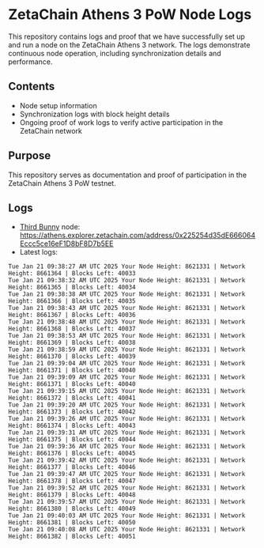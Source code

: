 # ZetaChain Athens 3 PoW Node Logs
This repository contains logs and proof that we have successfully set up and run a node on the ZetaChain Athens 3 network. The logs demonstrate continuous node operation, including synchronization details and performance.

## Contents
- Node setup information
- Synchronization logs with block height details
- Ongoing proof of work logs to verify active participation in the ZetaChain network

## Purpose
This repository serves as documentation and proof of participation in the ZetaChain Athens 3 PoW testnet.

## Logs

- [Third Bunny](https://thirdbunny.xyz/) node: https://athens.explorer.zetachain.com/address/0x225254d35dE666064Eccc5ce16eF1D8bF8D7b5EE
- Latest logs:
```
Tue Jan 21 09:38:27 AM UTC 2025 Your Node Height: 8621331 | Network Height: 8661364 | Blocks Left: 40033
Tue Jan 21 09:38:32 AM UTC 2025 Your Node Height: 8621331 | Network Height: 8661365 | Blocks Left: 40034
Tue Jan 21 09:38:38 AM UTC 2025 Your Node Height: 8621331 | Network Height: 8661366 | Blocks Left: 40035
Tue Jan 21 09:38:43 AM UTC 2025 Your Node Height: 8621331 | Network Height: 8661367 | Blocks Left: 40036
Tue Jan 21 09:38:48 AM UTC 2025 Your Node Height: 8621331 | Network Height: 8661368 | Blocks Left: 40037
Tue Jan 21 09:38:53 AM UTC 2025 Your Node Height: 8621331 | Network Height: 8661369 | Blocks Left: 40038
Tue Jan 21 09:38:59 AM UTC 2025 Your Node Height: 8621331 | Network Height: 8661370 | Blocks Left: 40039
Tue Jan 21 09:39:04 AM UTC 2025 Your Node Height: 8621331 | Network Height: 8661371 | Blocks Left: 40040
Tue Jan 21 09:39:09 AM UTC 2025 Your Node Height: 8621331 | Network Height: 8661371 | Blocks Left: 40040
Tue Jan 21 09:39:15 AM UTC 2025 Your Node Height: 8621331 | Network Height: 8661372 | Blocks Left: 40041
Tue Jan 21 09:39:20 AM UTC 2025 Your Node Height: 8621331 | Network Height: 8661373 | Blocks Left: 40042
Tue Jan 21 09:39:26 AM UTC 2025 Your Node Height: 8621331 | Network Height: 8661374 | Blocks Left: 40043
Tue Jan 21 09:39:31 AM UTC 2025 Your Node Height: 8621331 | Network Height: 8661375 | Blocks Left: 40044
Tue Jan 21 09:39:36 AM UTC 2025 Your Node Height: 8621331 | Network Height: 8661376 | Blocks Left: 40045
Tue Jan 21 09:39:42 AM UTC 2025 Your Node Height: 8621331 | Network Height: 8661377 | Blocks Left: 40046
Tue Jan 21 09:39:47 AM UTC 2025 Your Node Height: 8621331 | Network Height: 8661378 | Blocks Left: 40047
Tue Jan 21 09:39:52 AM UTC 2025 Your Node Height: 8621331 | Network Height: 8661379 | Blocks Left: 40048
Tue Jan 21 09:39:57 AM UTC 2025 Your Node Height: 8621331 | Network Height: 8661380 | Blocks Left: 40049
Tue Jan 21 09:40:03 AM UTC 2025 Your Node Height: 8621331 | Network Height: 8661381 | Blocks Left: 40050
Tue Jan 21 09:40:08 AM UTC 2025 Your Node Height: 8621331 | Network Height: 8661382 | Blocks Left: 40051
```
